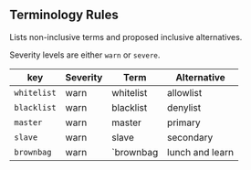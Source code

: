 ## Terminology Rules

Lists non-inclusive terms and proposed inclusive alternatives.

Severity levels are either `warn` or `severe`.

| key | Severity | Term | Alternative |
| - | - | - | - |
| `whitelist` | warn | whitelist | allowlist |
| `blacklist` | warn | blacklist | denylist |
| `master` | warn | master | primary |
| `slave` | warn | slave | secondary |
| `brownbag` | warn | `brownbag | lunch and learn |
